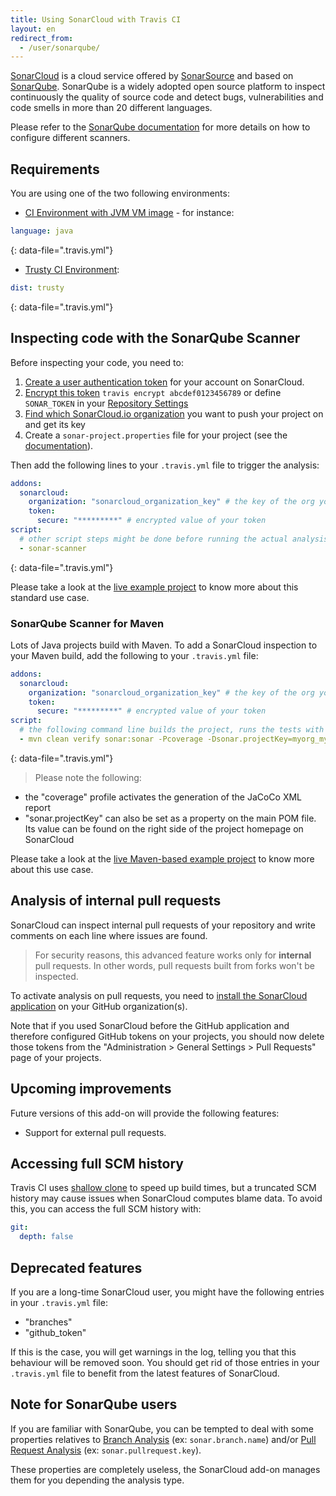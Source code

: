 ```yaml
---
title: Using SonarCloud with Travis CI
layout: en
redirect_from:
  - /user/sonarqube/
---
```


[SonarCloud](https://sonarcloud.io) is a cloud service offered by [SonarSource](https://sonarsource.com) and based on [SonarQube](http://www.sonarqube.org). SonarQube is a widely adopted open source platform to inspect continuously the quality of source code and detect bugs, vulnerabilities and code smells in more than 20 different languages.

Please refer to the [SonarQube documentation](http://redirect.sonarsource.com/doc/analyzing-source-code.html) for more details on how to configure different scanners.

## Requirements

You are using one of the two following environments:

* [CI Environment with JVM VM image](/user/reference/precise/) - for instance:

```yaml
language: java
```
{: data-file=".travis.yml"}

* [Trusty CI Environment](/user/reference/trusty/):

```yaml
dist: trusty
```
{: data-file=".travis.yml"}

## Inspecting code with the SonarQube Scanner

Before inspecting your code, you need to:

1. [Create a user authentication token](https://sonarcloud.io/account/security) for your account on SonarCloud.
2. [Encrypt this token](/user/encryption-keys/#usage) `travis encrypt abcdef0123456789` or define `SONAR_TOKEN` in your [Repository Settings](/user/environment-variables/#defining-variables-in-repository-settings)
3. [Find which SonarCloud.io organization](https://sonarcloud.io/account/organizations) you want to push your project on and get its key
4. Create a `sonar-project.properties` file for your project (see the [documentation](http://redirect.sonarsource.com/doc/install-configure-scanner.html)).

Then add the following lines to your `.travis.yml` file to trigger the analysis:

```yaml
addons:
  sonarcloud:
    organization: "sonarcloud_organization_key" # the key of the org you chose at step #3
    token:
      secure: "*********" # encrypted value of your token
script:
  # other script steps might be done before running the actual analysis
  - sonar-scanner
```
{: data-file=".travis.yml"}

Please take a look at the [live example project](https://github.com/SonarSource/sq-com_example_standard-sqscanner-travis) to know more about this standard use case.

### SonarQube Scanner for Maven

Lots of Java projects build with Maven. To add a SonarCloud inspection to your Maven build, add the following to your `.travis.yml` file:

```yaml
addons:
  sonarcloud:
    organization: "sonarcloud_organization_key" # the key of the org you chose at step #3
    token:
      secure: "*********" # encrypted value of your token
script:
  # the following command line builds the project, runs the tests with coverage and then execute the SonarCloud analysis
  - mvn clean verify sonar:sonar -Pcoverage -Dsonar.projectKey=myorg_myrepo
```
{: data-file=".travis.yml"}

> Please note the following:
- the "coverage" profile activates the generation of the JaCoCo XML report
- "sonar.projectKey" can also be set as a property on the main POM file. Its value can be found on the right side of the project homepage on SonarCloud

Please take a look at the [live Maven-based example project](https://github.com/SonarSource/sq-com_example_java-maven-travis) to know more about this use case.

## Analysis of internal pull requests

SonarCloud can inspect internal pull requests of your repository and write comments on each line where issues are found.

> For security reasons, this advanced feature works only for **internal** pull requests. In other words, pull requests built from forks won't be inspected.

To activate analysis on pull requests, you need to [install the SonarCloud application](https://github.com/apps/sonarcloud) on your GitHub organization(s).

Note that if you used SonarCloud before the GitHub application and therefore configured GitHub tokens on your projects, you should now delete those tokens from the "Administration > General Settings > Pull Requests" page of your projects.

## Upcoming improvements

Future versions of this add-on will provide the following features:

- Support for external pull requests.

## Accessing full SCM history

Travis CI uses [shallow clone](https://docs.travis-ci.com/user/customizing-the-build/#git-clone-depth) to speed up build times, but a truncated SCM history may cause issues when SonarCloud computes blame data. To avoid this, you can access the full SCM history with:

```yaml
git:
  depth: false
```

## Deprecated features

If you are a long-time SonarCloud user, you might have the following entries in your `.travis.yml` file:
- "branches"
- "github_token"

If this is the case, you will get warnings in the log, telling you that this behaviour will be removed soon. You should get rid of those entries in your `.travis.yml` file to benefit from the latest features of SonarCloud.

## Note for SonarQube users

If you are familiar with SonarQube, you can be tempted to deal with some properties relatives to [Branch Analysis](https://docs.sonarqube.org/display/SONAR/Branch+Analysis) (ex: `sonar.branch.name`) and/or [Pull Request Analysis](https://docs.sonarqube.org/display/SONAR/Pull+Request+Analysis) (ex: `sonar.pullrequest.key`).

These properties are completely useless, the SonarCloud add-on manages them for you depending the analysis type.



